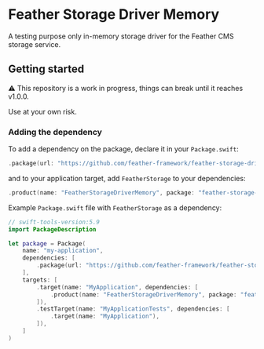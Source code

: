 # Feather Storage Driver Memory

A testing purpose only in-memory storage driver for the Feather CMS storage service.

## Getting started

⚠️ This repository is a work in progress, things can break until it reaches v1.0.0. 

Use at your own risk.

### Adding the dependency

To add a dependency on the package, declare it in your `Package.swift`:

```swift
.package(url: "https://github.com/feather-framework/feather-storage-driver-memory", .upToNextMinor(from: "0.2.0")),
```

and to your application target, add `FeatherStorage` to your dependencies:

```swift
.product(name: "FeatherStorageDriverMemory", package: "feather-storage-driver-memory")
```

Example `Package.swift` file with `FeatherStorage` as a dependency:

```swift
// swift-tools-version:5.9
import PackageDescription

let package = Package(
    name: "my-application",
    dependencies: [
        .package(url: "https://github.com/feather-framework/feather-storage-driver-memory", .upToNextMinor(from: "0.2.0")),
    ],
    targets: [
        .target(name: "MyApplication", dependencies: [
            .product(name: "FeatherStorageDriverMemory", package: "feather-storage-driver-memory")
        ]),
        .testTarget(name: "MyApplicationTests", dependencies: [
            .target(name: "MyApplication"),
        ]),
    ]
)
```

